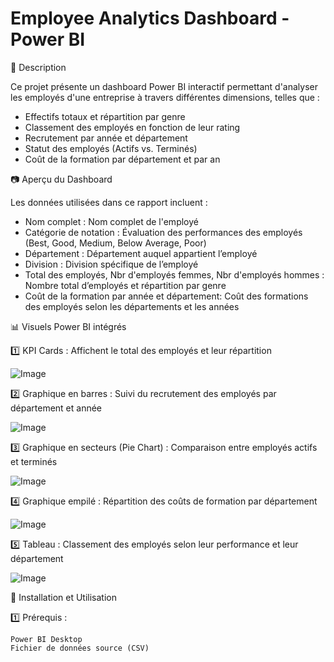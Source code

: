 # Employee Analytics Dashboard - Power BI

📝 Description

Ce projet présente un dashboard Power BI interactif permettant d'analyser les employés d'une entreprise à travers différentes dimensions, telles que :

* Effectifs totaux et répartition par genre
* Classement des employés en fonction de leur rating
* Recrutement par année et département
* Statut des employés (Actifs vs. Terminés)
* Coût de la formation par département et par an

📷 Aperçu du Dashboard


Les données utilisées dans ce rapport incluent :

- Nom complet : Nom complet de l'employé
- Catégorie de notation : Évaluation des performances des employés (Best, Good, Medium, Below Average, Poor)
- Département : Département auquel appartient l’employé
- Division : Division spécifique de l’employé
- Total des employés, Nbr d'employés femmes, Nbr d'employés hommes : Nombre total d’employés et répartition par genre
- Coût de la formation par année et département: Coût des formations des employés selon les départements et les années

📊 Visuels Power BI intégrés

1️⃣ KPI Cards : Affichent le total des employés et leur répartition

![Image](https://github.com/user-attachments/assets/8809bef6-c592-4ee7-a22e-b76e0e33d987)

2️⃣ Graphique en barres : Suivi du recrutement des employés par département et année

![Image](https://github.com/user-attachments/assets/4d9aa7a3-6199-49fe-8210-fa142935f201)

3️⃣ Graphique en secteurs (Pie Chart) : Comparaison entre employés actifs et terminés

![Image](https://github.com/user-attachments/assets/63c1d356-8432-4f80-8f41-dcde620736f2)

4️⃣ Graphique empilé : Répartition des coûts de formation par département

![Image](https://github.com/user-attachments/assets/31122981-eed2-42a4-85bd-a53a899e63be)

5️⃣ Tableau : Classement des employés selon leur performance et leur département

![Image](https://github.com/user-attachments/assets/a79407ae-b3d0-4b8b-b296-a7363f603321)

🚀 Installation et Utilisation

1️⃣ Prérequis :

    Power BI Desktop
    Fichier de données source (CSV)
